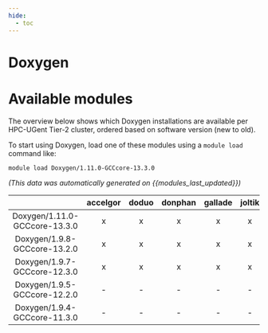 ```yaml
---
hide:
  - toc
---
```


Doxygen
=======

# Available modules


The overview below shows which Doxygen installations are available per HPC-UGent Tier-2 cluster, ordered based on software version (new to old).

To start using Doxygen, load one of these modules using a `module load` command like:

```shell
module load Doxygen/1.11.0-GCCcore-13.3.0
```

*(This data was automatically generated on {{modules_last_updated}})*

| |accelgor|doduo|donphan|gallade|joltik|litleo|shinx|
| :---: | :---: | :---: | :---: | :---: | :---: | :---: | :---: |
|Doxygen/1.11.0-GCCcore-13.3.0|x|x|x|x|x|x|x|
|Doxygen/1.9.8-GCCcore-13.2.0|x|x|x|x|x|x|x|
|Doxygen/1.9.7-GCCcore-12.3.0|x|x|x|x|x|x|x|
|Doxygen/1.9.5-GCCcore-12.2.0|-|-|-|-|-|x|x|
|Doxygen/1.9.4-GCCcore-11.3.0|-|-|-|-|-|x|x|
